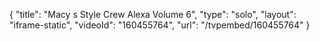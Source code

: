{
    "title": "Macy s Style Crew Alexa Volume 6",
    "type": "solo",
    "layout": "iframe-static",
    "videoId": "160455764",
    "url": "\/tvpembed\/160455764"
}